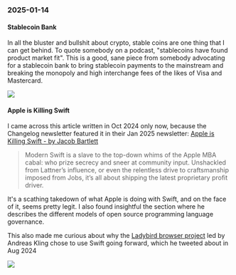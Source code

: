 ### 2025-01-14
#### Stablecoin Bank
In all the bluster and bullshit about crypto, stable coins are one thing that I can get behind. To quote somebody on a podcast, "stablecoins have found product market fit". This is a good, sane piece from somebody advocating for a stablecoin bank to bring stablecoin payments to the mainstream and breaking the monopoly and high interchange fees of the likes of Visa and Mastercard.

![](https://x.com/bridge__harris/status/1875245405673238796)

#### Apple is Killing Swift
I came across this article written in Oct 2024 only now, because the Changelog newsletter featured it in their Jan 2025 newsletter: [Apple is Killing Swift - by Jacob Bartlett](https://blog.jacobstechtavern.com/p/apple-is-killing-swift)

> Modern Swift is a slave to the top-down whims of the Apple MBA cabal: who prize secrecy and sneer at community input. Unshackled from Lattner’s influence, or even the relentless drive to craftsmanship imposed from Jobs, it’s all about shipping the latest proprietary profit driver.

It's a scathing takedown of what Apple is doing with Swift, and on the face of it, seems pretty legit. I also found insightful the section where he describes the different models of open source programming language governance.

This also made me curious about why the [Ladybird browser project](https://ladybird.org/) led by Andreas Kling chose to use Swift going forward, which he tweeted about in Aug 2024

![](https://x.com/awesomekling/status/1822236888188498031)